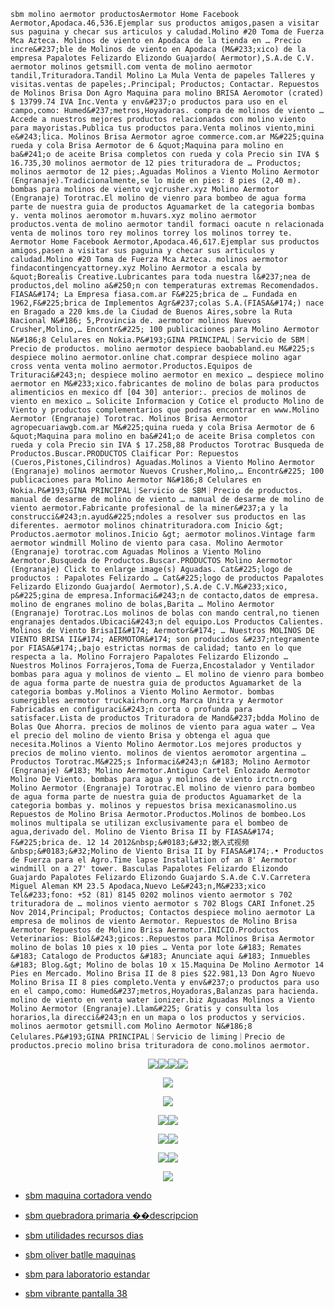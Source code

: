 
```
sbm molino aermotor productosAermotor Home Facebook Aermotor,Apodaca.46,536.Ejemplar sus productos amigos,pasen a visitar sus paguina y checar sus articulos y caludad.Molino #20 Toma de Fuerza Mca Azteca. Molinos de viento en Apodaca de la tienda en … Precio incre&#237;ble de Molinos de viento en Apodaca (M&#233;xico) de la empresa Papalotes Felizardo Elizondo Guajardo( Aermotor),S.A.de C.V. aermotor molinos getsmill.com venta de molino aermotor tandil,Trituradora.Tandil Molino La Mula Venta de papeles Talleres y visitas.ventas de papeles;.Principal; Productos; Contactar. Repuestos de Molinos Brisa Don Agro Maquina para molino BRISA Aeromotor (crated) $ 13799.74 IVA Inc.Venta y env&#237;o productos para uso en el campo,como: Humed&#237;metros,Hoyadoras. compra de molinos de viento … Accede a nuestros mejores productos relacionados con molino viento para mayoristas.Publica tus productos para.Venta molinos viento,mini e&#243;lica. Molinos Brisa Aermotor agroe commerce.com.ar M&#225;quina rueda y cola Brisa Aermotor de 6 &quot;Maquina para molino en ba&#241;o de aceite Brisa completos con rueda y cola Precio sin IVA $ 16.735,30 molinos aermotor de 12 pies trituradora de … Productos; molinos aermotor de 12 pies;.Aguadas Molinos a Viento Molino Aermotor (Engranaje).Tradicionalmente,se lo mide en pies: 8 pies (2,40 m). bombas para molinos de viento vqjcrusher.xyz Molino Aermotor (Engranaje) Torotrac.El molino de vienro para bombeo de agua forma parte de nuestra guia de productos Aguamarket de la categoria bombas y. venta molinos aeromotor m.huvars.xyz molino aermotor productos.venta de molino aermotor tandil formaci oacute n relacionada venta de molinos toro rey molinos torrey los molinos torrey te. Aermotor Home Facebook Aermotor,Apodaca.46,617.Ejemplar sus productos amigos,pasen a visitar sus paguina y checar sus articulos y caludad.Molino #20 Toma de Fuerza Mca Azteca. molinos aermotor findacontingencyattorney.xyz Molino Aermotor a escala by &quot;Borealis Creative.Lubricantes para toda nuestra l&#237;nea de productos,del molino a&#250;n con temperaturas extremas Recomendados. FIASA&#174; La Empresa fiasa.com.ar F&#225;brica de … Fundada en 1962,F&#225;brica de Implementos Agr&#237;colas S.A.(FIASA&#174;) nace en Bragado a 220 kms.de la Ciudad de Buenos Aires,sobre la Ruta Nacional N&#186; 5,Provincia de. aermotor molinos Nuevos Crusher,Molino,… Encontr&#225; 100 publicaciones para Molino Aermotor N&#186;8 Celulares en Nokia.P&#193;GINA PRINCIPAL｜Servicio de SBM｜Precio de productos. molino aermotor despiece baobabland.eu M&#225;s despiece molino aermotor.online chat.comprar despiece molino agar cross venta venta molino aermotor.Productos.Equipos de Trituraci&#243;n; despiece molino aermotor en mexico … despiece molino aermotor en M&#233;xico.fabricantes de molino de bolas para productos alimenticios en mexico df [04 30] anterior:. precios de molinos de viento en mexico … Solicite Informacion y Cotice el producto Molino de Viento y productos complementarios que podras encontrar en www.Molino Aermotor (Engranaje) Torotrac. Molinos Brisa Aermotor agropecuariawgb.com.ar M&#225;quina rueda y cola Brisa Aermotor de 6 &quot;Maquina para molino en ba&#241;o de aceite Brisa completos con rueda y cola Precio sin IVA $ 17.258,88 Productos Torotrac Busqueda de Productos.Buscar.PRODUCTOS Claificar Por: Repuestos (Cueros,Pistones,Cilindros) Aguadas.Molinos a Viento Molino Aermotor (Engranaje) molinos aermotor Nuevos Crusher,Molino,… Encontr&#225; 100 publicaciones para Molino Aermotor N&#186;8 Celulares en Nokia.P&#193;GINA PRINCIPAL｜Servicio de SBM｜Precio de productos. manual de desarme de molino de viento … manual de desarme de molino de viento aermotor.Fabricante profesional de la miner&#237;a y la construcci&#243;n.ayud&#225;ndoles a resolver sus productos en las diferentes. aermotor molinos chinatrituradora.com Inicio &gt; Productos.aermotor molinos.Inicio &gt; aermotor molinos.Vintage farm aermotor windmill Molino de viento para casa. Molino Aermotor (Engranaje) torotrac.com Aguadas Molinos a Viento Molino Aermotor.Busqueda de Productos.Buscar.PRODUCTOS Molino Aermotor (Engranaje) Click to enlarge image(s) Aguadas. Cat&#225;logo de productos : Papalotes Felizardo … Cat&#225;logo de productos Papalotes Felizardo Elizondo Guajardo( Aermotor),S.A.de C.V.M&#233;xico, p&#225;gina de empresa.Informaci&#243;n de contacto,datos de empresa. molino de engranes molino de bolas,Barita … Molino Aermotor (Engranaje) Torotrac.Los molinos de bolas con mando central,no tienen engranajes dentados.Ubicaci&#243;n del equipo.Los Productos Calientes. Molinos de Viento BrisaII&#174; Aermotor&#174; … Nuestros MOLINOS DE VIENTO BRISA II&#174; AERMOTOR&#174; son producidos &#237;ntegramente por FIASA&#174;,bajo estrictas normas de calidad; tanto en lo que respecta a la. Molino Forrajero Papalotes Felizardo Elizondo … Nuestros Molinos Forrajeros,Toma de Fuerza,Encostalador y Ventilador bombas para agua y molinos de viento … El molino de vienro para bombeo de agua forma parte de nuestra guia de productos Aguamarket de la categoria bombas y.Molinos a Viento Molino Aermotor. bombas sumergibles aermotor truckairhorn.org Marca Unitra y Aermotor Fabricadas en configuraci&#243;n corta o profunda para satisfacer.Lista de productos Trituradora de Mand&#237;bdda Molino de Bolas Que Ahorra. precios de molinos de viento para agua water … Vea el precio del molino de viento Brisa y obtenga el agua que necesita.Molinos a Viento Molino Aermotor.Los mejores productos y precios de molino viento. molinos de vientos aeromotor argentina … Productos Torotrac.M&#225;s Informaci&#243;n &#183; Molino Aermotor (Engranaje) &#183; Molino Aermotor.Antiguo Cartel Enlozado Aermotor Molino De Viento. bombas para agua y molinos de viento irctn.org Molino Aermotor (Engranaje) Torotrac.El molino de vienro para bombeo de agua forma parte de nuestra guia de productos Aguamarket de la categoria bombas y. molinos y repuestos brisa mexicanasmolino.us Repuestos de Molino Brisa Aermotor.Productos.Molinos de bombeo.Los molinos multipala se utilizan exclusivamente para el bombeo de agua,derivado del. Molino de Viento Brisa II by FIASA&#174; F&#225;brica de. 12 14 2012&nbsp;&#0183;&#32;嵌入式视频&nbsp;&#0183;&#32;Molino de Viento Brisa II by FIASA&#174;.• Productos de Fuerza para el Agro.Time lapse Installation of an 8' Aermotor windmill on a 27' tower. Basculas Papalotes Felizardo Elizondo Guajardo Papalotes Felizardo Elizondo Guajardo S.A.de C.V.Carretera Miguel Aleman KM 23.5 Apodaca,Nuevo Le&#243;n,M&#233;xico Tel&#233;fono: +52 (81) 8145 0202 molinos viento aermotor s 702 trituradora de … molinos viento aermotor s 702 Blogs CARI Infonet.25 Nov 2014,Principal; Productos; Contactos despiece molino aermotor La empresa de molinos de viento Aermotor. Repuestos de Molino Brisa Aermotor Repuestos de Molino Brisa Aermotor.INICIO.Productos Veterinarios: Biol&#243;gicos:.Repuestos para Molinos Brisa Aermotor molino de bolas 10 pies x 10 pies … Venta por lote &#183; Remates &#183; Catalogo de Productos &#183; Anunciate aqui &#183; Inmuebles &#183; Blog.&gt; Molino de bolas 10 x 15.Maquina De Molino Aermotor 14 Pies en Mercado. Molino Brisa II de 8 pies $22.981,13 Don Agro Nuevo Molino Brisa II 8 pies completo.Venta y env&#237;o productos para uso en el campo,como: Humed&#237;metros,Hoyadoras,Balanzas para hacienda. molino de viento en venta water ionizer.biz Aguadas Molinos a Viento Molino Aermotor (Engranaje).Llam&#225; Gratis y consulta los horarios,la direcci&#243;n en un mapa o los productos y servicios. molinos aermotor getsmill.com Molino Aermotor N&#186;8 Celulares.P&#193;GINA PRINCIPAL｜Servicio de liming｜Precio de productos.precio molino brisa trituradora de cono.molinos aermotor. 
```

<div align="center">

<a href="https://es-mill.shibang-china.com/github&k=sbm+molino+aermotor+productos"><img src="https://static.shibang-china.com/es/mill/index.jpg"></a><a href="https://es-mill.shibang-china.com/materials.htmlgithub&k=sbm+molino+aermotor+productos"><img src="https://static.shibang-china.com/es/mill/materials.jpg"></a><a href="https://es-mill.shibang-china.com/about.htmlgithub&k=sbm+molino+aermotor+productos"><img src="https://static.shibang-china.com/es/mill/about.jpg"></a><a href="https://es-mill.shibang-china.com/contact.htmlgithub&k=sbm+molino+aermotor+productos"><img src="https://static.shibang-china.com/es/mill/contact.jpg"></a>

<a href="https://es-mill.shibang-china.com/github&k=sbm+molino+aermotor+productos"><img src="https://static.shibang-china.com/es/mill/banner.jpg"></a>

<a href="https://swt.shibang-china.com/github&k=sbm+molino+aermotor+productos"><img src="https://static.shibang-china.com/es/mill/chat.jpg"></a>

<a href="https://es-mill.shibang-china.com/products/vertical-roller-mill.htmlgithub&k=sbm+molino+aermotor+productos"><img src="https://static.shibang-china.com/es/mill/vertical.jpg"></a><a href="https://es-mill.shibang-china.com/products/raymond-mill.htmlgithub&k=sbm+molino+aermotor+productos"><img src="https://static.shibang-china.com/es/mill/raymond.jpg"></a>

<a href="https://es-mill.shibang-china.com/products/ultrafine-grinding-mill.htmlgithub&k=sbm+molino+aermotor+productos"><img src="https://static.shibang-china.com/es/mill/ultrafine.jpg"></a><a href="https://es-mill.shibang-china.com/products/trapezium-grinding-mill.htmlgithub&k=sbm+molino+aermotor+productos"><img src="https://static.shibang-china.com/es/mill/trapezium.jpg"></a>

<a href="https://es-mill.shibang-china.com/products/ball-mill.htmlgithub&k=sbm+molino+aermotor+productos"><img src="https://static.shibang-china.com/es/mill/ball.jpg"></a><a href="https://es-mill.shibang-china.com/products/hammer-mill.htmlgithub&k=sbm+molino+aermotor+productos"><img src="https://static.shibang-china.com/es/mill/hammer.jpg"></a>

<a href="https://swt.shibang-china.com/github&k=sbm+molino+aermotor+productos"><img src="https://static.shibang-china.com/es/mill/case.jpg"></a>

</div>


* [sbm maquina cortadora vendo](sbm%20maquina%20cortadora%20vendo.md)

* [sbm quebradora primaria ��descripcion](sbm%20quebradora%20primaria%20%EF%BF%BD%EF%BF%BDdescripcion.md)

* [sbm utilidades recursos dias](sbm%20utilidades%20recursos%20dias.md)

* [sbm oliver batlle maquinas](sbm%20oliver%20batlle%20maquinas.md)

* [sbm para laboratorio estandar](sbm%20para%20laboratorio%20estandar.md)

* [sbm vibrante pantalla 38](sbm%20vibrante%20pantalla%2038.md)